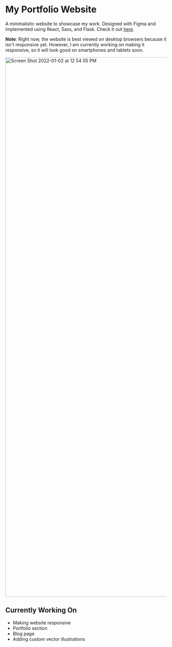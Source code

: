 # My Portfolio Website

A minimalistic website to showcase my work. Designed with Figma and implemented using React, Sass, and Flask. Check it out <a href="https://alexhom.herokuapp.com/">here</a>.

**Note**: Right now, the website is best viewed on desktop browsers because it isn't responsive yet. However, I am currently working on making it responsive, so it will look good on smartphones and tablets soon.

<img width="1680" alt="Screen Shot 2022-01-02 at 12 54 05 PM" src="https://user-images.githubusercontent.com/56232476/147889211-0917e930-3cc1-4085-927c-aea3401be0d3.png">

## Currently Working On
- Making website responsive
- Portfolio section
- Blog page
- Adding custom vector illustrations
